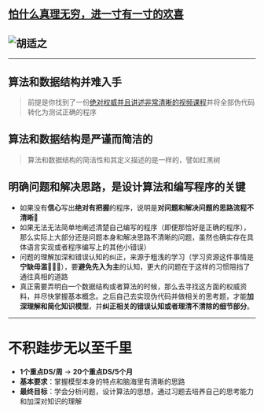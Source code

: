 ## [怕什么真理无穷，进一寸有一寸的欢喜][1]
## ![胡适之][2] 
--------
## 算法和数据结构并难入手
> 前提是你找到了一份[绝对权威并且讲述非常清晰的视频课程][3]并将全部伪代码转化为测试正确的程序

## 算法和数据结构是严谨而简洁的
> 算法和数据结构的简洁性和其定义描述的是一样的，譬如红黑树

## 明确问题和解决思路，是设计算法和编写程序的关键
 - 如果没有**信心**写出**绝对有把握**的程序，说明是**对问题和解决问题的思路流程不清晰🧠**
 - 如果无法无法简单地阐述清楚自己编写的程序（即便那恰好是正确的程序），那么实际上大部分还是问题本身和解决思路不清晰的问题，虽然也确实存在具体语言实现或者程序编写上的其他小错误）
 - 问题的理解加深和错误认知的纠正，来源于粗浅的学习（学习资源这件事情是**宁缺毋滥🧠🧠🧠**），要**避免先入为主**的认知，更大的问题在于这样的习惯阻挡了通往真相的道路
 - 真正需要弄明白一个数据结构或者算法的时候，那么去寻找这方面的权威资料，并尽快掌握基本概念。之后自己去实现伪代码并做相关的思考题，才能**加深理解和简化知识模型**，并**纠正相关的错误认知或者理清不清除的细节部分**。

--------
# 不积跬步无以至千里
 - **1个重点DS/周** -> **20个重点DS/5个月**
 - **基本要求**：掌握模型本身的特点和脑海里有清晰的思路
 - **最终目标**：学会分析问题，设计算法的思想，通过习题去培养自己的思考能力和加深对知识的理解
 
  [1]: https://zhidao.baidu.com/question/2117269869426905787.html
  [2]: https://gss0.baidu.com/-vo3dSag_xI4khGko9WTAnF6hhy/zhidao/pic/item/14ce36d3d539b6009fa093c6e450352ac65cb751.jpg
  [3]: http://mov.bn.netease.com/open-movie/nos/mp4/2014/12/01/SABF316E5_sd.mp4
